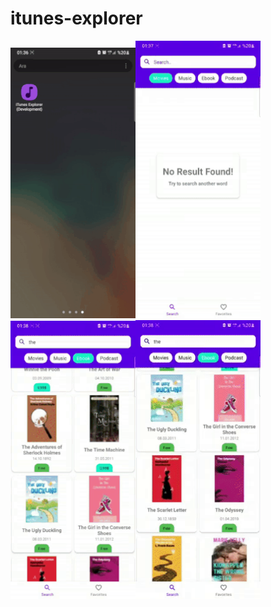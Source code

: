 # itunes-explorer

<img src="screenshots/s1.gif" alt="1" width="200"/><img src="screenshots/s2.gif" alt="2" width="200"/><img src="screenshots/s3.gif" alt="3" width="200"/><img src="screenshots/s4.gif" alt="4" width="200"/>
